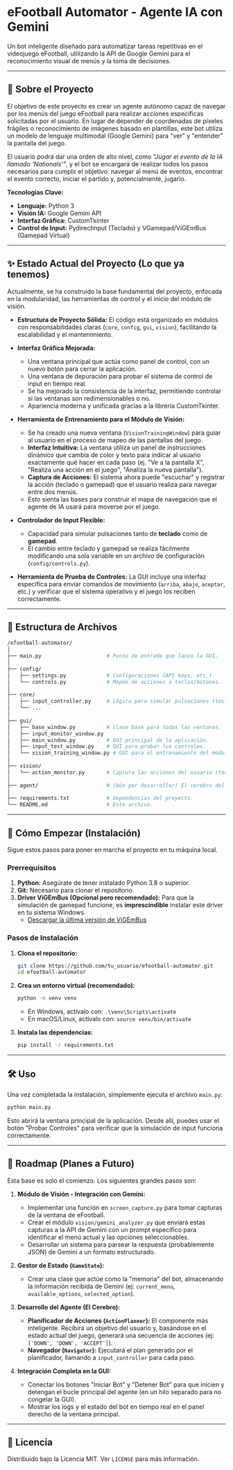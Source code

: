 # eFootball Automator - Agente IA con Gemini

Un bot inteligente diseñado para automatizar tareas repetitivas en el videojuego eFootball, utilizando la API de Google Gemini para el reconocimiento visual de menús y la toma de decisiones.

---

## 📜 Sobre el Proyecto

El objetivo de este proyecto es crear un agente autónomo capaz de navegar por los menús del juego eFootball para realizar acciones específicas solicitadas por el usuario. En lugar de depender de coordenadas de píxeles frágiles o reconocimiento de imágenes basado en plantillas, este bot utiliza un modelo de lenguaje multimodal (Google Gemini) para "ver" y "entender" la pantalla del juego.

El usuario podrá dar una orden de alto nivel, como *"Jugar el evento de la IA llamado 'Nationals'"*, y el bot se encargará de realizar todos los pasos necesarios para cumplir el objetivo: navegar al menú de eventos, encontrar el evento correcto, iniciar el partido y, potencialmente, jugarlo.

**Tecnologías Clave:**
*   **Lenguaje:** Python 3
*   **Visión IA:** Google Gemini API
*   **Interfaz Gráfica:** CustomTkinter
*   **Control de Input:** Pydirectinput (Teclado) y VGamepad/ViGEmBus (Gamepad Virtual)

---

## ✨ Estado Actual del Proyecto (Lo que ya tenemos)

Actualmente, se ha construido la base fundamental del proyecto, enfocada en la modularidad, las herramientas de control y el inicio del módulo de visión.

*   **Estructura de Proyecto Sólida:** El código está organizado en módulos con responsabilidades claras (`core`, `config`, `gui`, `vision`), facilitando la escalabilidad y el mantenimiento.

*   **Interfaz Gráfica Mejorada:**
    *   Una ventana principal que actúa como panel de control, con un nuevo botón para cerrar la aplicación.
    *   Una ventana de depuración para probar el sistema de control de input en tiempo real.
    *   Se ha mejorado la consistencia de la interfaz, permitiendo controlar si las ventanas son redimensionables o no.
    *   Apariencia moderna y unificada gracias a la librería CustomTkinter.

*   **Herramienta de Entrenamiento para el Módulo de Visión:**
    *   Se ha creado una nueva ventana (`VisionTrainingWindow`) para guiar al usuario en el proceso de mapeo de las pantallas del juego.
    *   **Interfaz Intuitiva:** La ventana utiliza un panel de instrucciones dinámico que cambia de color y texto para indicar al usuario exactamente qué hacer en cada paso (ej. "Ve a la pantalla X", "Realiza una acción en el juego", "Analiza la nueva pantalla").
    *   **Captura de Acciones:** El sistema ahora puede "escuchar" y registrar la acción (teclado o gamepad) que el usuario realiza para navegar entre dos menús.
    *   Esto sienta las bases para construir el mapa de navegación que el agente de IA usará para moverse por el juego.

*   **Controlador de Input Flexible:**
    *   Capacidad para simular pulsaciones tanto de **teclado** como de **gamepad**.
    *   El cambio entre teclado y gamepad se realiza fácilmente modificando una sola variable en un archivo de configuración (`config/controls.py`).

*   **Herramienta de Prueba de Controles:** La GUI incluye una interfaz específica para enviar comandos de movimiento (`arriba`, `abajo`, `aceptar`, etc.) y verificar que el sistema operativo y el juego los reciben correctamente.

---

## 📂 Estructura de Archivos

```bash
/efootball-automator/
│
├── main.py                     # Punto de entrada que lanza la GUI.
│
├── config/
│   ├── settings.py             # Configuraciones (API keys, etc.).
│   └── controls.py             # Mapeo de acciones a teclas/botones.
│
├── core/
│   ├── input_controller.py     # Lógica para simular pulsaciones (teclado/gamepad).
│   └── ...
│
├── gui/
│   ├── base_window.py          # Clase base para todas las ventanas.
│   ├── input_monitor_window.py 
│   ├── main_window.py          # GUI principal de la aplicación.
│   ├── input_test_window.py    # GUI para probar los controles.
│   └── vision_training_window.py # GUI para el entrenamiento del módulo de visión.
│
├── vision/
│   └── action_monitor.py       # Captura las acciones del usuario (teclado/gamepad).
│
├── agent/                      # (Aún por desarrollar) El cerebro del bot.
│
├── requirements.txt            # Dependencias del proyecto.
└── README.md                   # Este archivo.
```

---

## 🚀 Cómo Empezar (Instalación)

Sigue estos pasos para poner en marcha el proyecto en tu máquina local.

### Prerrequisitos

1.  **Python:** Asegúrate de tener instalado Python 3.8 o superior.
2.  **Git:** Necesario para clonar el repositorio.
3.  **Driver ViGEmBus (Opcional pero recomendado):** Para que la simulación de gamepad funcione, es **imprescindible** instalar este driver en tu sistema Windows.
    *   [Descargar la última versión de ViGEmBus](https://github.com/ViGEm/ViGEmBus/releases)

### Pasos de Instalación

1.  **Clona el repositorio:**
    ```sh
    git clone https://github.com/tu_usuario/efootball-automator.git
    cd efootball-automator
    ```

2.  **Crea un entorno virtual (recomendado):**
    ```sh
    python -m venv venv
    ```
    *   En Windows, actívalo con: `.\venv\Scripts\activate`
    *   En macOS/Linux, actívalo con: `source venv/bin/activate`

3.  **Instala las dependencias:**
    ```sh
    pip install -r requirements.txt
    ```

---

## 🛠️ Uso

Una vez completada la instalación, simplemente ejecuta el archivo `main.py`:

```sh
python main.py
```

Esto abrirá la ventana principal de la aplicación. Desde allí, puedes usar el botón "Probar Controles" para verificar que la simulación de input funciona correctamente.

---

## 🔮 Roadmap (Planes a Futuro)

Esta base es solo el comienzo. Los siguientes grandes pasos son:

1.  **Módulo de Visión - Integración con Gemini:**
    *   Implementar una función en `screen_capture.py` para tomar capturas de la ventana de eFootball.
    *   Crear el módulo `vision/gemini_analyzer.py` que enviará estas capturas a la API de Gemini con un prompt específico para identificar el menú actual y las opciones seleccionables.
    *   Desarrollar un sistema para parsear la respuesta (probablemente JSON) de Gemini a un formato estructurado.

2.  **Gestor de Estado (`GameState`):**
    *   Crear una clase que actúe como la "memoria" del bot, almacenando la información recibida de Gemini (ej: `current_menu`, `available_options`, `selected_option`).

3.  **Desarrollo del Agente (El Cerebro):**
    *   **Planificador de Acciones (`ActionPlanner`):** El componente más inteligente. Recibirá un objetivo del usuario y, basándose en el estado actual del juego, generará una secuencia de acciones (ej: `['DOWN', 'DOWN', 'ACCEPT']`).
    *   **Navegador (`Navigator`):** Ejecutará el plan generado por el planificador, llamando a `input_controller` para cada paso.

4.  **Integración Completa en la GUI:**
    *   Conectar los botones "Iniciar Bot" y "Detener Bot" para que inicien y detengan el bucle principal del agente (en un hilo separado para no congelar la GUI).
    *   Mostrar los logs y el estado del bot en tiempo real en el panel derecho de la ventana principal.

---

## 📄 Licencia

Distribuido bajo la Licencia MIT. Ver `LICENSE` para más información.
